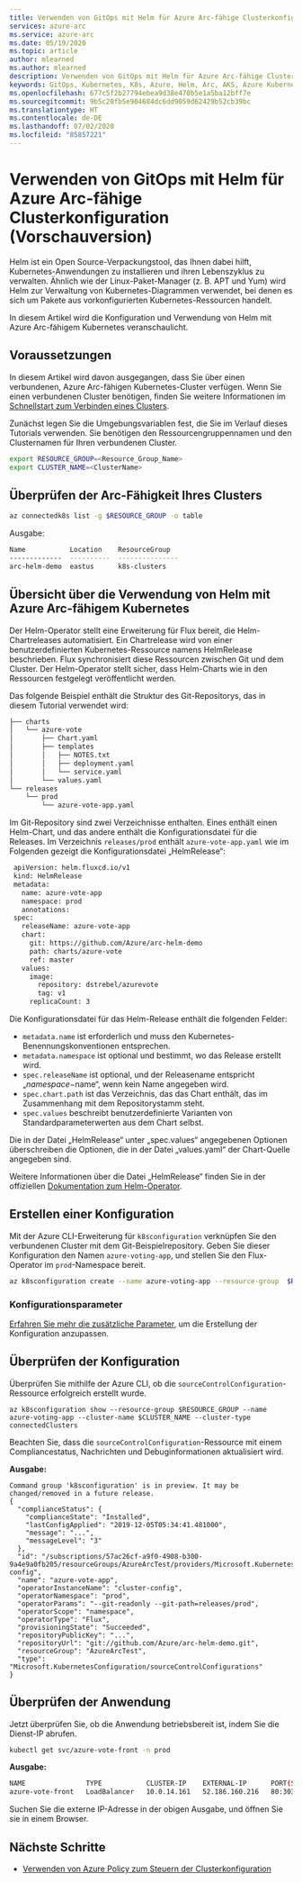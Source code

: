 ```yaml
---
title: Verwenden von GitOps mit Helm für Azure Arc-fähige Clusterkonfiguration (Vorschauversion)
services: azure-arc
ms.service: azure-arc
ms.date: 05/19/2020
ms.topic: article
author: mlearned
ms.author: mlearned
description: Verwenden von GitOps mit Helm für Azure Arc-fähige Clusterkonfiguration (Vorschauversion)
keywords: GitOps, Kubernetes, K8s, Azure, Helm, Arc, AKS, Azure Kubernetes Service, Container
ms.openlocfilehash: 677c5f2b27794ebea9d38e470b5e1a5ba12bff7e
ms.sourcegitcommit: 9b5c20fb5e904684dc6dd9059d62429b52cb39bc
ms.translationtype: HT
ms.contentlocale: de-DE
ms.lasthandoff: 07/02/2020
ms.locfileid: "85857221"
---
```

# <a name="use-gitops-with-helm-for-an-azure-arc-enabled-cluster-configuration-preview"></a>Verwenden von GitOps mit Helm für Azure Arc-fähige Clusterkonfiguration (Vorschauversion)

Helm ist ein Open Source-Verpackungstool, das Ihnen dabei hilft, Kubernetes-Anwendungen zu installieren und ihren Lebenszyklus zu verwalten. Ähnlich wie der Linux-Paket-Manager (z. B. APT und Yum) wird Helm zur Verwaltung von Kubernetes-Diagrammen verwendet, bei denen es sich um Pakete aus vorkonfigurierten Kubernetes-Ressourcen handelt.

In diesem Artikel wird die Konfiguration und Verwendung von Helm mit Azure Arc-fähigem Kubernetes veranschaulicht.

## <a name="before-you-begin"></a>Voraussetzungen

In diesem Artikel wird davon ausgegangen, dass Sie über einen verbundenen, Azure Arc-fähigen Kubernetes-Cluster verfügen. Wenn Sie einen verbundenen Cluster benötigen, finden Sie weitere Informationen im [Schnellstart zum Verbinden eines Clusters](./connect-cluster.md).

Zunächst legen Sie die Umgebungsvariablen fest, die Sie im Verlauf dieses Tutorials verwenden. Sie benötigen den Ressourcengruppennamen und den Clusternamen für Ihren verbundenen Cluster.

```bash
export RESOURCE_GROUP=<Resource_Group_Name>
export CLUSTER_NAME=<ClusterName>
```

## <a name="verify-your-cluster-is-enabled-with-arc"></a>Überprüfen der Arc-Fähigkeit Ihres Clusters

```bash
az connectedk8s list -g $RESOURCE_GROUP -o table
```

Ausgabe:
```bash
Name           Location    ResourceGroup
-------------  ----------  ---------------
arc-helm-demo  eastus      k8s-clusters
```

## <a name="overview-of-using-helm-with-azure-arc-enabled-kubernetes"></a>Übersicht über die Verwendung von Helm mit Azure Arc-fähigem Kubernetes

 Der Helm-Operator stellt eine Erweiterung für Flux bereit, die Helm-Chartreleases automatisiert. Ein Chartrelease wird von einer benutzerdefinierten Kubernetes-Ressource namens HelmRelease beschrieben. Flux synchronisiert diese Ressourcen zwischen Git und dem Cluster. Der Helm-Operator stellt sicher, dass Helm-Charts wie in den Ressourcen festgelegt veröffentlicht werden.

 Das folgende Beispiel enthält die Struktur des Git-Repositorys, das in diesem Tutorial verwendet wird:

```bash
├── charts
│   └── azure-vote
│       ├── Chart.yaml
│       ├── templates
│       │   ├── NOTES.txt
│       │   ├── deployment.yaml
│       │   └── service.yaml
│       └── values.yaml
└── releases
    └── prod
        └── azure-vote-app.yaml
```

Im Git-Repository sind zwei Verzeichnisse enthalten. Eines enthält einen Helm-Chart, und das andere enthält die Konfigurationsdatei für die Releases. Im Verzeichnis `releases/prod` enthält `azure-vote-app.yaml` wie im Folgenden gezeigt die Konfigurationsdatei „HelmRelease“:

```bash
 apiVersion: helm.fluxcd.io/v1
 kind: HelmRelease
 metadata:
   name: azure-vote-app
   namespace: prod
   annotations:
 spec:
   releaseName: azure-vote-app
   chart:
     git: https://github.com/Azure/arc-helm-demo
     path: charts/azure-vote
     ref: master
   values:
     image:
       repository: dstrebel/azurevote
       tag: v1
     replicaCount: 3
```

Die Konfigurationsdatei für das Helm-Release enthält die folgenden Felder:

- `metadata.name` ist erforderlich und muss den Kubernetes-Benennungskonventionen entsprechen.
- `metadata.namespace` ist optional und bestimmt, wo das Release erstellt wird.
- `spec.releaseName` ist optional, und der Releasename entspricht „$namespace-$name“, wenn kein Name angegeben wird.
- `spec.chart.path` ist das Verzeichnis, das das Chart enthält, das im Zusammenhang mit dem Repositorystamm steht.
- `spec.values` beschreibt benutzerdefinierte Varianten von Standardparameterwerten aus dem Chart selbst.

Die in der Datei „HelmRelease“ unter „spec.values“ angegebenen Optionen überschreiben die Optionen, die in der Datei „values.yaml“ der Chart-Quelle angegeben sind.

Weitere Informationen über die Datei „HelmRelease“ finden Sie in der offiziellen [Dokumentation zum Helm-Operator](https://docs.fluxcd.io/projects/helm-operator/en/1.0.0-rc9/references/helmrelease-custom-resource.html).

## <a name="create-a-configuration"></a>Erstellen einer Konfiguration

Mit der Azure CLI-Erweiterung für `k8sconfiguration` verknüpfen Sie den verbundenen Cluster mit dem Git-Beispielrepository. Geben Sie dieser Konfiguration den Namen `azure-voting-app`, und stellen Sie den Flux-Operator im `prod`-Namespace bereit.

```bash
az k8sconfiguration create --name azure-voting-app --resource-group  $RESOURCE_GROUP --cluster-name $CLUSTER_NAME --operator-instance-name azure-voting-app --operator-namespace prod --enable-helm-operator --helm-operator-version='0.6.0' --helm-operator-params='--set helm.versions=v3' --repository-url https://github.com/Azure/arc-helm-demo.git --operator-params='--git-readonly --git-path=releases/prod' --scope namespace --cluster-type connectedClusters
```

### <a name="configuration-parameters"></a>Konfigurationsparameter

[Erfahren Sie mehr die zusätzliche Parameter](./use-gitops-connected-cluster.md#additional-parameters), um die Erstellung der Konfiguration anzupassen.


## <a name="validate-the-configuration"></a>Überprüfen der Konfiguration

Überprüfen Sie mithilfe der Azure CLI, ob die `sourceControlConfiguration`-Ressource erfolgreich erstellt wurde.

```console
az k8sconfiguration show --resource-group $RESOURCE_GROUP --name azure-voting-app --cluster-name $CLUSTER_NAME --cluster-type connectedClusters
```

Beachten Sie, dass die `sourceControlConfiguration`-Ressource mit einem Compliancestatus, Nachrichten und Debuginformationen aktualisiert wird.

**Ausgabe:**

```console
Command group 'k8sconfiguration' is in preview. It may be changed/removed in a future release.
{
  "complianceStatus": {
    "complianceState": "Installed",
    "lastConfigApplied": "2019-12-05T05:34:41.481000",
    "message": "...",
    "messageLevel": "3"
  },
  "id": "/subscriptions/57ac26cf-a9f0-4908-b300-9a4e9a0fb205/resourceGroups/AzureArcTest/providers/Microsoft.Kubernetes/connectedClusters/AzureArcTest1/providers/Microsoft.KubernetesConfiguration/sourceControlConfigurations/cluster-config",
  "name": "azure-vote-app",
  "operatorInstanceName": "cluster-config",
  "operatorNamespace": "prod",
  "operatorParams": "--git-readonly --git-path=releases/prod",
  "operatorScope": "namespace",
  "operatorType": "Flux",
  "provisioningState": "Succeeded",
  "repositoryPublicKey": "...",
  "repositoryUrl": "git://github.com/Azure/arc-helm-demo.git",
  "resourceGroup": "AzureArcTest",
  "type": "Microsoft.KubernetesConfiguration/sourceControlConfigurations"
}
```

## <a name="validate-application"></a>Überprüfen der Anwendung

Jetzt überprüfen Sie, ob die Anwendung betriebsbereit ist, indem Sie die Dienst-IP abrufen.

```bash
kubectl get svc/azure-vote-front -n prod
```

**Ausgabe:**

```bash
NAME               TYPE           CLUSTER-IP    EXTERNAL-IP      PORT(S)        AGE
azure-vote-front   LoadBalancer   10.0.14.161   52.186.160.216   80:30372/TCP   4d22h
```

Suchen Sie die externe IP-Adresse in der obigen Ausgabe, und öffnen Sie sie in einem Browser.

## <a name="next-steps"></a>Nächste Schritte

- [Verwenden von Azure Policy zum Steuern der Clusterkonfiguration](./use-azure-policy.md)
